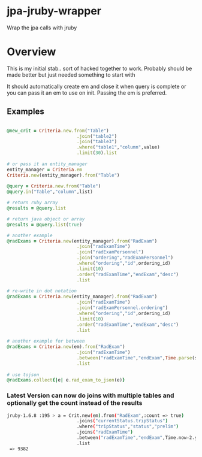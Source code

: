 jpa-jruby-wrapper
=================

Wrap the jpa calls with jruby

# Overview

This is my initial stab.. sort of hacked together to work.  Probably should be made better but just needed something to start with

It should automatically create em and close it when query is complete or you can pass it an em to use on init. Passing the em is preferred. 

## Examples
```ruby

@new_crit = Criteria.new.from("Table")
                          .join("table2")
                          .join("table3")
                          .where("table1","column",value)
                          .limit(30).list
                          
# or pass it an entity_manager
entity_manager = Criteria.em
Criteria.new(entity_manager).from("Table")
                          
@query = Criteria.new.from("Table")
@query.in("Table","column",list)

# return ruby array
@results = @query.list

# return java object or array
@results = @query.list(true)

# another example
@radExams = Criteria.new(entity_manager).from("RadExam")
                          .join("radExamTime")
                          .join("radExamPersonnel")
                          .join("ordering","radExamPersonnel")
                          .where("ordering","id",ordering_id)
                          .limit(10)
                          .order("radExamTime","endExam","desc")
                          .list
                          
# re-write in dot notation
@radExams = Criteria.new(entity_manager).from("RadExam")
                          .join("radExamTime")
                          .join("radExamPersonnel.ordering")
                          .where("ordering","id",ordering_id)
                          .limit(10)
                          .order("radExamTime","endExam","desc")
                          .list
                          
# another example for between
@radExams = Criteria.new(em).from("RadExam")
                          .join("radExamTime")
                          .between("radExamTime","endExam",Time.parse(startTime),Time.parse(endTime))
                          .list
                          
# use tojson
@radExams.collect{|e| e.rad_exam_to_json(e)}
```

### Latest Version can now do joins with multiple tables and optionally get the count instead of the results

```bash
jruby-1.6.8 :195 > a = Crit.new(em).from("RadExam",:count => true)
                          .joins("currentStatus.tripStatus")
                          .where("tripStatus","status","prelim")
                          .joins("radExamTime")
                          .between("radExamTime","endExam",Time.now-2.years,Time.now-7.days)
                          .list
 => 9382 
```
